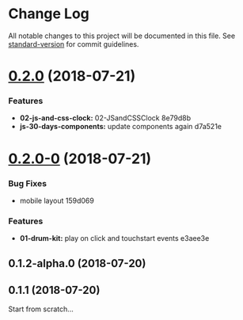 # Change Log

All notable changes to this project will be documented in this file. See [standard-version](https://github.com/conventional-changelog/standard-version) for commit guidelines.

<a name="0.2.0"></a>
# [0.2.0](/compare/v0.2.0-0...v0.2.0) (2018-07-21)


### Features

* **02-js-and-css-clock:** 02-JSandCSSClock 8e79d8b
* **js-30-days-components:** update components again d7a521e



<a name="0.2.0-0"></a>
# [0.2.0-0](/compare/v0.1.2-alpha.0...v0.2.0-0) (2018-07-21)


### Bug Fixes

* mobile layout 159d069


### Features

* **01-drum-kit:** play on click and touchstart events e3aee3e



<a name="0.1.2-alpha.0"></a>
## 0.1.2-alpha.0 (2018-07-20)



<a name="0.1.1"></a>
## 0.1.1 (2018-07-20)
Start from scratch...
